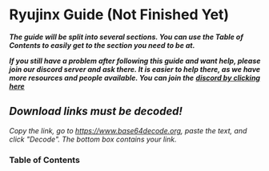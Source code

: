 # Ryujinx Guide (Not Finished Yet)

***The guide will be split into several sections. You can use the Table of Contents to easily get to the section you need to be at.***

***If you still have a problem after following this guide and want help, please join our discord server and ask there. It is easier to help there, as we have more resources and people available. You can join the*** [***discord by clicking here***](https://discord.gg/NF38g3ENVc)

## *Download links must be decoded!*
*Copy the link, go to https://www.base64decode.org, paste the text, and click "Decode". The bottom box contains your link.*

### Table of Contents
